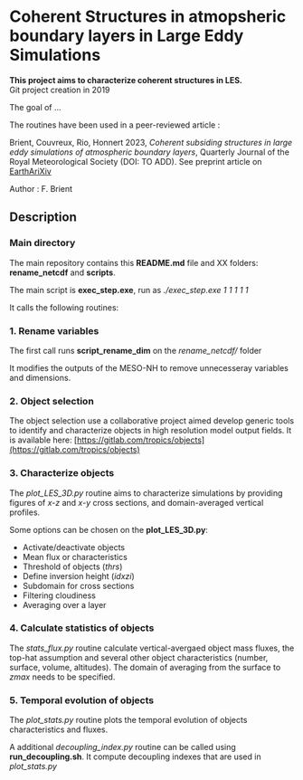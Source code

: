 # Coherent Structures in atmopsheric boundary layers in Large Eddy Simulations
__This project aims to characterize coherent structures in LES.__  
Git project creation in 2019  

The goal of ...

The routines have been used in a peer-reviewed article :

Brient, Couvreux, Rio, Honnert 2023, *Coherent subsiding structures in large eddy simulations of atmospheric boundary layers*, Quarterly Journal of the Royal Meteorological Society (DOI: TO ADD). See preprint article on [EarthAriXiv](https://eartharxiv.org/repository/view/5713/) 

Author : F. Brient

## Description

### Main directory
The main repository contains this __README.md__ file and XX folders: __rename_netcdf__ and __scripts__.

The main script is __exec_step.exe__, run as *./exec_step.exe 1 1 1 1 1*

It calls the following routines:

### 1. Rename variables
The first call runs __script_rename_dim__ on the *rename_netcdf/* folder

It modifies the outputs of the MESO-NH to remove unnecesseray variables and dimensions.

### 2. Object selection
The object selection use a collaborative project aimed develop generic tools to identify and characterize objects in high resolution model output fields. It is available here: [https://gitlab.com/tropics/objects](https://gitlab.com/tropics/objects)

### 3. Characterize objects
The *plot_LES_3D.py* routine aims to characterize simulations by providing figures of *x-z* and *x-y* cross sections, and domain-averaged vertical profiles.

Some options can be chosen on the __plot_LES_3D.py__:
- Activate/deactivate objects
- Mean flux or characteristics
- Threshold of objects (*thrs*)
- Define inversion height (*idxzi*)
- Subdomain for cross sections
- Filtering cloudiness
- Averaging over a layer

### 4. Calculate statistics of objects
The *stats_flux.py* routine calculate vertical-avergaed object mass fluxes, the top-hat assumption and several other object characteristics (number, surface, volume, altitudes). The domain of averaging from the surface to *zmax* needs to be specified.


### 5. Temporal evolution of objects
The *plot_stats.py* routine plots the temporal evolution of objects characteristics and fluxes.

A additional *decoupling_index.py* routine can be called using __run_decoupling.sh__. It compute decoupling indexes that are used in *plot_stats.py*








